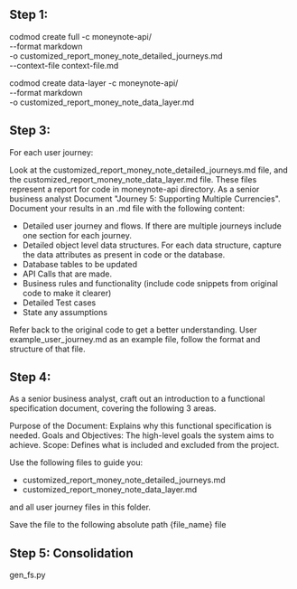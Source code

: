 ## Step 1: 

codmod create full -c moneynote-api/ \
--format markdown \
-o customized_report_money_note_detailed_journeys.md \
--context-file context-file.md

codmod create data-layer -c moneynote-api/ \
--format markdown \
-o customized_report_money_note_data_layer.md

## Step 3:

For each user journey:

Look at the customized_report_money_note_detailed_journeys.md file, and the customized_report_money_note_data_layer.md file. These files represent a report for code in moneynote-api directory. As a senior business analyst Document "Journey 5: Supporting Multiple Currencies". Document your results in an .md file with the following content:

* Detailed user journey and flows. If there are multiple journeys include one section for each journey.
* Detailed object level data structures. For each data structure, capture the data attributes as present in code or the database.
* Database tables to be updated
* API Calls that are made.
* Business rules and functionality (include code snippets from original code to make it clearer)
* Detailed Test cases
* State any assumptions

Refer back to the original code to get a better understanding. User example_user_journey.md as an example file, follow the format and structure of that file.

## Step 4:
As a senior business analyst, craft out an introduction to a functional specification document, covering the following 3 areas. 

Purpose of the Document: Explains why this functional specification is needed.
Goals and Objectives: The high-level goals the system aims to achieve.
Scope: Defines what is included and excluded from the project.

Use the following files to guide you:

* customized_report_money_note_detailed_journeys.md
* customized_report_money_note_data_layer.md

and all user journey files in this folder.

Save the file to the following absolute path {file_name} file

## Step 5: Consolidation

gen_fs.py

